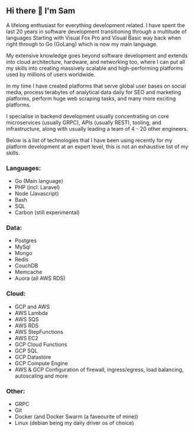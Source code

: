 ## Hi there 👋 I'm Sam

A lifelong enthusiast for everything development related. I have spent the last 20 years in software development transitioning through a multitude of languages Starting with Visual Fox Pro and Visual Basic way back when right through to Go (GoLang) which is now my main language.

My extensive knowledge goes beyond software development and extends into cloud architecture, hardware, and networking too, where I can put all my skills into creating massively scalable and high-performing platforms used by millions of users worldwide.

In my time I have created platforms that serve global user bases on social media, process terabytes of analytical data daily for SEO and marketing platforms, perform huge web scraping tasks, and many more exciting platforms.

I specialise in backend development usually concentrating on core microservices (usually GRPC), APIs (usually REST), tooling, and infrastructure, along with usually leading a team of 4 - 20 other engineers.

Below is a list of technologies that I have been using recently for my platform development at an expert level, this is not an exhaustive list of my skills.

### Languages:

- Go (Main language)
- PHP (incl: Laravel)
- Node (Javascript)
- Bash
- SQL
- Carbon (still experimental)

### Data:

- Postgres
- MySql
- Mongo
- Redis
- CouchDB
- Memcache
- Auora (all AWS RDS)

### Cloud:

- GCP and AWS
- AWS Lambda
- AWS SQS
- AWS RDS
- AWS StepFunctions
- AWS EC2
- GCP Cloud Functions
- GCP SQL
- GCP Datastore
- GCP Compute Engine
- AWS & GCP Configuration of firewall, ingress/egress, load balancing, autoscaling and more

### Other:

- GRPC
- Git
- Docker (and Docker Swarm (a faveourite of mine))
- Linux (debian being my daily driver os of choice)



<!--
**SamuelBanksTech/SamuelBanksTech** is a ✨ _special_ ✨ repository because its `README.md` (this file) appears on your GitHub profile.

Here are some ideas to get you started:

- 🔭 I’m currently working on ...
- 🌱 I’m currently learning ...
- 👯 I’m looking to collaborate on ...
- 🤔 I’m looking for help with ...
- 💬 Ask me about ...
- 📫 How to reach me: ...
- 😄 Pronouns: ...
- ⚡ Fun fact: ...
-->
